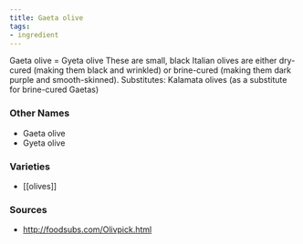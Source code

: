 ```yaml
---
title: Gaeta olive
tags:
- ingredient
---
```

Gaeta olive = Gyeta olive These are small, black Italian olives are either dry-cured (making them black and wrinkled) or brine-cured (making them dark purple and smooth-skinned). Substitutes: Kalamata olives (as a substitute for brine-cured Gaetas)

### Other Names

* Gaeta olive
* Gyeta olive

### Varieties

* [[olives]]

### Sources
* http://foodsubs.com/Olivpick.html
